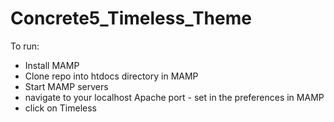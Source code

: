# Concrete5_Timeless_Theme

To run:
* Install MAMP
* Clone repo into htdocs directory in MAMP
* Start MAMP servers
* navigate to your localhost Apache port - set in the preferences in MAMP
* click on Timeless